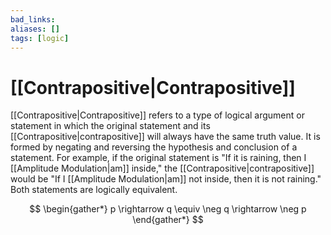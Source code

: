 ```yaml
---
bad_links: 
aliases: []
tags: [logic]
---
```

# [[Contrapositive|Contrapositive]]

[[Contrapositive|Contrapositive]] refers to a type of logical argument or statement in which the original statement and its [[Contrapositive|contrapositive]] will always have the same truth value. It is formed by negating and reversing the hypothesis and conclusion of a statement. For example, if the original statement is "If it is raining, then I [[Amplitude Modulation|am]] inside," the [[Contrapositive|contrapositive]] would be "If I [[Amplitude Modulation|am]] not inside, then it is not raining." Both statements are logically equivalent.

$$
\begin{gather*} 
p \rightarrow q \equiv \neg q \rightarrow \neg p
\end{gather*}
$$